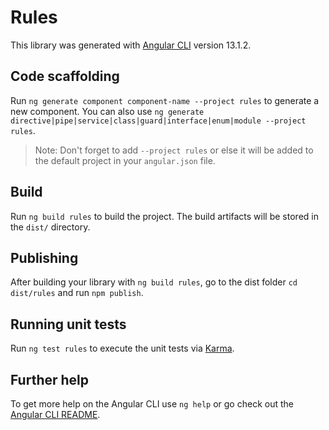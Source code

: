 # Rules

This library was generated with [Angular CLI](https://github.com/angular/angular-cli) version 13.1.2.

## Code scaffolding

Run `ng generate component component-name --project rules` to generate a new component. You can also use `ng generate directive|pipe|service|class|guard|interface|enum|module --project rules`.
> Note: Don't forget to add `--project rules` or else it will be added to the default project in your `angular.json` file. 

## Build

Run `ng build rules` to build the project. The build artifacts will be stored in the `dist/` directory.

## Publishing

After building your library with `ng build rules`, go to the dist folder `cd dist/rules` and run `npm publish`.

## Running unit tests

Run `ng test rules` to execute the unit tests via [Karma](https://karma-runner.github.io).

## Further help

To get more help on the Angular CLI use `ng help` or go check out the [Angular CLI README](https://github.com/angular/angular-cli/blob/master/README.md).
